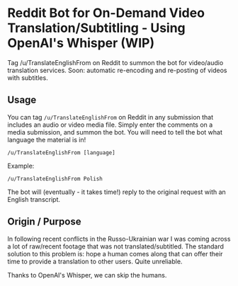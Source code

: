 # Reddit Bot for On-Demand Video Translation/Subtitling - Using OpenAI's Whisper (WIP)

Tag /u/TranslateEnglishFrom on Reddit to summon the bot for video/audio translation
services. Soon: automatic re-encoding and re-posting of videos with subtitles.

## Usage

You can tag `/u/TranslateEnglishFrom` on Reddit in any submission that includes
an audio or video media file. Simply enter the comments on a media submission,
and summon the bot. You will need to tell the bot what language the material is
in!

`/u/TranslateEnglishFrom [language]`

Example:

`/u/TranslateEnglishFrom Polish`

The bot will (eventually - it takes time!) reply to the original request with
an English transcript.

## Origin / Purpose

In following recent conflicts in the Russo-Ukrainian war I was coming across a lot
of raw/recent footage that was not translated/subtitled. The standard solution to
this problem is: hope a human comes along that can offer their time to provide a
translation to other users. Quite unreliable.

Thanks to OpenAI's Whisper, we can skip the humans.
